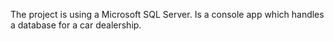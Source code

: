 The project is using a Microsoft SQL Server.
Is a console app which handles a database for a car dealership.
